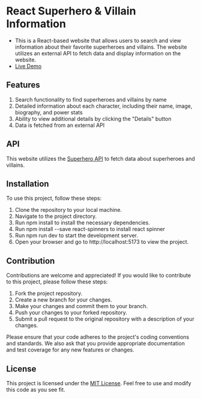 # React Superhero & Villain Information 

- This is a React-based website that allows users to search and view information about their favorite superheroes and villains. The website utilizes an external API to fetch data and display information on the website.
- <a href="https://superheroes-and-villains-information.netlify.app/">Live Demo</a>

## Features

1. Search functionality to find superheroes and villains by name
2. Detailed information about each character, including their name, image, biography, and power stats
3. Ability to view additional details by clicking the "Details" button
4. Data is fetched from an external API

## API
This website utilizes the <a href="https://superheroapi.com/?ref=apilist.fun">Superhero API</a> to fetch data about superheroes and villains.

## Installation

To use this project, follow these steps:
1. Clone the repository to your local machine.
2. Navigate to the project directory.
3. Run npm install to install the necessary dependencies.
4. Run npm install --save react-spinners to install react spinner
5. Run npm run dev to start the development server.
6. Open your browser and go to http://localhost:5173 to view the project.

## Contribution

Contributions are welcome and appreciated! If you would like to contribute to this project, please follow these steps:
1. Fork the project repository.
2. Create a new branch for your changes.
3. Make your changes and commit them to your branch.
4. Push your changes to your forked repository.
5. Submit a pull request to the original repository with a description of your changes.

Please ensure that your code adheres to the project's coding conventions and standards. We also ask that you provide appropriate documentation and test coverage for any new features or changes.

## License
This project is licensed under the <a href="https://opensource.org/license/mit/">MIT License</a>. Feel free to use and modify this code as you see fit.
